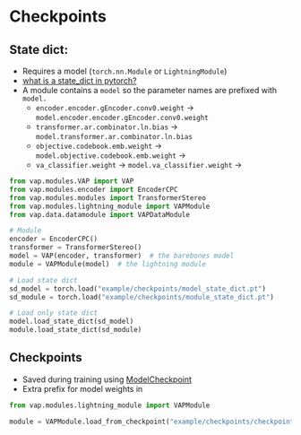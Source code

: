 # Checkpoints


## State dict:

* Requires a model (`torch.nn.Module` or `LightningModule`)
* [what is a state_dict in pytorch?](https://pytorch.org/tutorials/recipes/recipes/what_is_state_dict.html)
* A module contains a `model` so the parameter names are prefixed with `model.`
    * `encoder.encoder.gEncoder.conv0.weight` -> `model.encoder.encoder.gEncoder.conv0.weight`
    * `transformer.ar.combinator.ln.bias` -> `model.transformer.ar.combinator.ln.bias`
    * `objective.codebook.emb.weight` -> `model.objective.codebook.emb.weight` -> 
    * `va_classifier.weight` -> `model.va_classifier.weight` ->          

```python
from vap.modules.VAP import VAP
from vap.modules.encoder import EncoderCPC
from vap.modules.modules import TransformerStereo
from vap.modules.lightning_module import VAPModule
from vap.data.datamodule import VAPDataModule

# Module
encoder = EncoderCPC()
transformer = TransformerStereo()
model = VAP(encoder, transformer)  # the barebones model
module = VAPModule(model)  # the lightning module

# Load state dict
sd_model = torch.load("example/checkpoints/model_state_dict.pt")
sd_module = torch.load("example/checkpoints/module_state_dict.pt")

# Load only state dict
model.load_state_dict(sd_model)
module.load_state_dict(sd_module)
```

## Checkpoints

* Saved during training using [ModelCheckpoint](https://lightning.ai/docs/pytorch/stable/api/lightning.pytorch.callbacks.ModelCheckpoint.html#lightning.pytorch.callbacks.ModelCheckpoint)
* Extra prefix for model weights in 


```python 
from vap.modules.lightning_module import VAPModule

module = VAPModule.load_from_checkpoint("example/checkpoints/checkpoint.ckpt")
```
